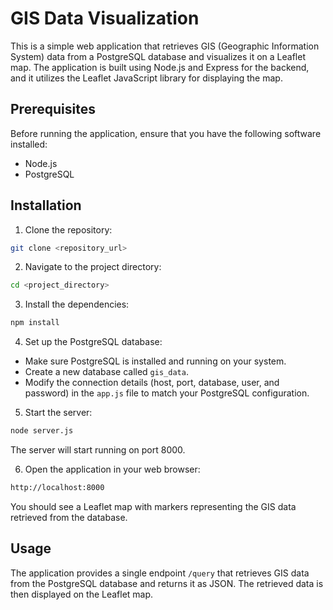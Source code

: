 # GIS Data Visualization

This is a simple web application that retrieves GIS (Geographic Information System) data from a PostgreSQL database and visualizes it on a Leaflet map. The application is built using Node.js and Express for the backend, and it utilizes the Leaflet JavaScript library for displaying the map.

## Prerequisites

Before running the application, ensure that you have the following software installed:

- Node.js
- PostgreSQL

## Installation

1. Clone the repository:

```bash
git clone <repository_url>
```

2. Navigate to the project directory:

```bash
cd <project_directory>
```

3. Install the dependencies:

```bash
npm install
```

4. Set up the PostgreSQL database:

- Make sure PostgreSQL is installed and running on your system.
- Create a new database called `gis_data`.
- Modify the connection details (host, port, database, user, and password) in the `app.js` file to match your PostgreSQL configuration.

5. Start the server:

```bash
node server.js
```

The server will start running on port 8000.

6. Open the application in your web browser:

```bash
http://localhost:8000
```

You should see a Leaflet map with markers representing the GIS data retrieved from the database.

## Usage

The application provides a single endpoint `/query` that retrieves GIS data from the PostgreSQL database and returns it as JSON. The retrieved data is then displayed on the Leaflet map.
